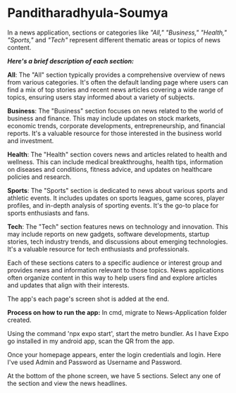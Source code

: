# Panditharadhyula-Soumya
In a news application, sections or categories like _"All," "Business," "Health," "Sports,"_ and _"Tech"_ represent different thematic areas or topics of news content. 

_**Here's a brief description of each section:**_

**All**: The "All" section typically provides a comprehensive overview of news from various categories. It's often the default landing page where users can find a mix of top stories and recent news articles covering a wide range of topics, ensuring users stay informed about a variety of subjects.

**Business**: The "Business" section focuses on news related to the world of business and finance. This may include updates on stock markets, economic trends, corporate developments, entrepreneurship, and financial reports. It's a valuable resource for those interested in the business world and investment.

**Health**: The "Health" section covers news and articles related to health and wellness. This can include medical breakthroughs, health tips, information on diseases and conditions, fitness advice, and updates on healthcare policies and research.

**Sports**: The "Sports" section is dedicated to news about various sports and athletic events. It includes updates on sports leagues, game scores, player profiles, and in-depth analysis of sporting events. It's the go-to place for sports enthusiasts and fans.

**Tech**: The "Tech" section features news on technology and innovation. This may include reports on new gadgets, software developments, startup stories, tech industry trends, and discussions about emerging technologies. It's a valuable resource for tech enthusiasts and professionals.

Each of these sections caters to a specific audience or interest group and provides news and information relevant to those topics. News applications often organize content in this way to help users find and explore articles and updates that align with their interests.

The app's each page's screen shot is added at the end.

**Process on how to run the app:**
In cmd, migrate to News-Application folder created. 

Using the command 'npx expo start', start the metro bundler. As I have Expo go installed in my android app, scan the QR from the app. 

Once your homepage appears, enter the login credentials and login. Here I've used Admin and Password as Username and Password.

At the bottom of the phone screen, we have 5 sections. Select any one of the section and view the news headlines.
